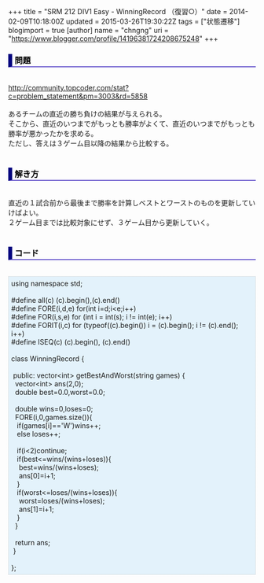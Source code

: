 +++
title = "SRM 212 DIV1 Easy - WinningRecord （復習○）"
date = 2014-02-09T10:18:00Z
updated = 2015-03-26T19:30:22Z
tags = ["状態遷移"]
blogimport = true 
[author]
	name = "chngng"
	uri = "https://www.blogger.com/profile/14196381724208675248"
+++

<div dir="ltr" style="text-align: left;" trbidi="on"><h3 style="border-bottom: 2px solid slateblue; border-left: 8px solid navy; color: black; padding: 0px 0px 1px 5px;">問題 </h3><br /><a href="http://community.topcoder.com/stat?c=problem_statement&amp;pm=3003&amp;rd=5858" target="_blank">http://community.topcoder.com/stat?c=problem_statement&amp;pm=3003&amp;rd=5858</a><br /><br />あるチームの直近の勝ち負けの結果が与えられる。<br />そこから、直近のいつまでがもっとも勝率がよくて、直近のいつまでがもっとも勝率が悪かったかを求める。<br />ただし、答えは３ゲーム目以降の結果から比較する。<br /><br /><h3 style="border-bottom: 2px solid slateblue; border-left: 8px solid navy; color: black; padding: 0px 0px 1px 5px;">解き方 </h3><br />直近の１試合前から最後まで勝率を計算しベストとワーストのものを更新していけばよい。<br />２ゲーム目までは比較対象にせず、３ゲーム目から更新していく。<br /><br /><h3 style="border-bottom: 2px solid slateblue; border-left: 8px solid navy; color: black; padding: 0px 0px 1px 5px;">コード </h3><br /><div style="background-color: #e3f2fb; border: 1px dotted #CCCCCC; padding: 5px;">using namespace std;<br /><br />#define all(c) (c).begin(),(c).end()<br />#define FORE(i,d,e) for(int i=d;i&lt;e;i++)<br />#define FOR(i,s,e) for (int i = int(s); i != int(e); i++)<br />#define FORIT(i,c) for (typeof((c).begin()) i = (c).begin(); i != (c).end(); i++)<br />#define ISEQ(c) (c).begin(), (c).end()<br /><br />class WinningRecord {<br /><br /><span class="Apple-tab-span" style="white-space: pre;"> </span>public: vector&lt;int&gt; getBestAndWorst(string games) {<br /><span class="Apple-tab-span" style="white-space: pre;">  </span>vector&lt;int&gt; ans(2,0);<br /><span class="Apple-tab-span" style="white-space: pre;">  </span>double best=0.0,worst=0.0;<br /><br /><span class="Apple-tab-span" style="white-space: pre;">  </span>double wins=0,loses=0;<br /><span class="Apple-tab-span" style="white-space: pre;">  </span>FORE(i,0,games.size()){<br /><span class="Apple-tab-span" style="white-space: pre;">   </span>if(games[i]=='W')wins++;<br /><span class="Apple-tab-span" style="white-space: pre;">   </span>else loses++;<br /><br /><span class="Apple-tab-span" style="white-space: pre;">   </span>if(i&lt;2)continue;<br /><span class="Apple-tab-span" style="white-space: pre;">   </span>if(best&lt;=wins/(wins+loses)){<br /><span class="Apple-tab-span" style="white-space: pre;">    </span>best=wins/(wins+loses);<br /><span class="Apple-tab-span" style="white-space: pre;">    </span>ans[0]=i+1;<br /><span class="Apple-tab-span" style="white-space: pre;">   </span>}<br /><span class="Apple-tab-span" style="white-space: pre;">   </span>if(worst&lt;=loses/(wins+loses)){<br /><span class="Apple-tab-span" style="white-space: pre;">    </span>worst=loses/(wins+loses);<br /><span class="Apple-tab-span" style="white-space: pre;">    </span>ans[1]=i+1;<br /><span class="Apple-tab-span" style="white-space: pre;">   </span>}<br /><span class="Apple-tab-span" style="white-space: pre;">  </span>}<br /><br /><span class="Apple-tab-span" style="white-space: pre;">  </span>return ans;<br /><span class="Apple-tab-span" style="white-space: pre;"> </span>}<br /><br />};</div></div>
